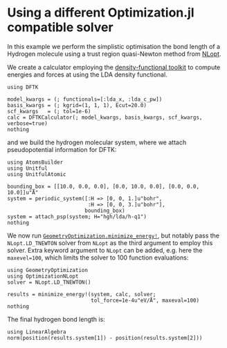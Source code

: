 # Using a different Optimization.jl compatible solver

In this example we perform the simplistic optimisation
the bond length of a Hydrogen molecule using a trust region
quasi-Newton method from
[NLopt](https://github.com/JuliaOpt/NLopt.jl).

We create a calculator employing the
[density-functional toolkit](https://dftk.org/)
to compute energies and forces at using the LDA density functional.

```@example other-solvers
using DFTK

model_kwargs = (; functionals=[:lda_x, :lda_c_pw])
basis_kwargs = (; kgrid=(1, 1, 1), Ecut=20.0)
scf_kwargs   = (; tol=1e-6)
calc = DFTKCalculator(; model_kwargs, basis_kwargs, scf_kwargs, verbose=true)
nothing
```

and we build the hydrogen molecular system,
where we attach pseudopotential information for DFTK:

```@example other-solvers
using AtomsBuilder
using Unitful
using UnitfulAtomic

bounding_box = [[10.0, 0.0, 0.0], [0.0, 10.0, 0.0], [0.0, 0.0, 10.0]]u"Å"
system = periodic_system([:H => [0, 0, 1.]u"bohr",
                          :H => [0, 0, 3.]u"bohr"],
                         bounding_box)
system = attach_psp(system; H="hgh/lda/h-q1")
nothing
```

We now run [`GeometryOptimization.minimize_energy!`](@ref), but notably
pass the `NLopt.LD_TNEWTON` solver from `NLopt` as the
third argument to employ this solver. Extra keyword argument to `NLopt`
can be added, e.g. here the `maxevel=100`, which limits the solver to
100 function evaluations:
```@example other-solvers
using GeometryOptimization
using OptimizationNLopt
solver = NLopt.LD_TNEWTON()

results = minimize_energy!(system, calc, solver;
                           tol_force=1e-4u"eV/Å", maxeval=100)
nothing
```

The final hydrogen bond length is:

```@example other-solvers
using LinearAlgebra
norm(position(results.system[1]) - position(results.system[2]))
```
